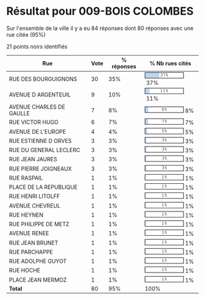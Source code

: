 # Résultat pour 009-BOIS COLOMBES

Sur l'ensemble de la ville il y a eu 84 réponses dont 80 réponses avec une rue citée (95%)

21 points noirs identifiés

| Rue | Vote | % réponses | % Nb rues cités|
|-----|------|------------|----------------|
| RUE DES BOURGUIGNONS | 30 | 35% | <img src="../../img/bar_37.gif" />&nbsp;37%|
| AVENUE D ARGENTEUIL | 9 | 10% | <img src="../../img/bar_11.gif" />&nbsp;11%|
| AVENUE CHARLES DE GAULLE | 7 | 8% | <img src="../../img/bar_8.gif" />&nbsp;8%|
| RUE VICTOR HUGO | 6 | 7% | <img src="../../img/bar_7.gif" />&nbsp;7%|
| AVENUE DE L'EUROPE | 4 | 4% | <img src="../../img/bar_5.gif" />&nbsp;5%|
| RUE ESTIENNE D ORVES | 3 | 3% | <img src="../../img/bar_3.gif" />&nbsp;3%|
| RUE DU GENERAL LECLERC | 3 | 3% | <img src="../../img/bar_3.gif" />&nbsp;3%|
| RUE JEAN JAURES | 3 | 3% | <img src="../../img/bar_3.gif" />&nbsp;3%|
| RUE PIERRE JOIGNEAUX | 3 | 3% | <img src="../../img/bar_3.gif" />&nbsp;3%|
| RUE RASPAIL | 1 | 1% | <img src="../../img/bar_1.gif" />&nbsp;1%|
| PLACE DE LA REPUBLIQUE | 1 | 1% | <img src="../../img/bar_1.gif" />&nbsp;1%|
| RUE HENRI LITOLFF | 1 | 1% | <img src="../../img/bar_1.gif" />&nbsp;1%|
| AVENUE CHEVREUL | 1 | 1% | <img src="../../img/bar_1.gif" />&nbsp;1%|
| RUE HEYNEN | 1 | 1% | <img src="../../img/bar_1.gif" />&nbsp;1%|
| RUE PHILIPPE DE METZ | 1 | 1% | <img src="../../img/bar_1.gif" />&nbsp;1%|
| AVENUE RENEE | 1 | 1% | <img src="../../img/bar_1.gif" />&nbsp;1%|
| RUE JEAN BRUNET | 1 | 1% | <img src="../../img/bar_1.gif" />&nbsp;1%|
| RUE PARCHAPPE | 1 | 1% | <img src="../../img/bar_1.gif" />&nbsp;1%|
| RUE ADOLPHE GUYOT | 1 | 1% | <img src="../../img/bar_1.gif" />&nbsp;1%|
| RUE HOCHE | 1 | 1% | <img src="../../img/bar_1.gif" />&nbsp;1%|
| PLACE JEAN MERMOZ | 1 | 1% | <img src="../../img/bar_1.gif" />&nbsp;1%|
| **Total** | 80 | 95% | 100%|
